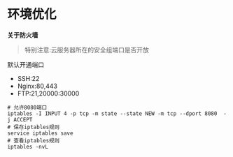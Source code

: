 # 环境优化

**关于防火墙**

> 特别注意:云服务器所在的安全组端口是否开放

默认开通端口

* SSH:22
* Nginx:80,443
* FTP:21,20000:30000

```
# 允许8080端口
iptables -I INPUT 4 -p tcp -m state --state NEW -m tcp --dport 8080  -j ACCEPT
# 保存iptables规则
service iptables save
# 查看iptables规则
iptables -nvL
```




